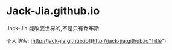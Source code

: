 # Jack-Jia.github.io
Jack-Jia
能改变世界的,不是只有乔布斯

个人博客: [http://jack-jia.github.io](http://jack-jia.github.io"Title") 
